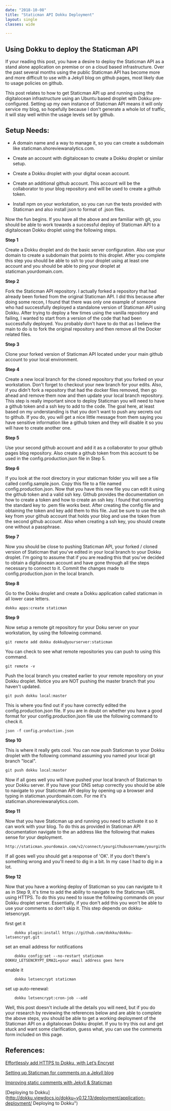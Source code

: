 ```yaml
---
date: "2018-10-08"
title: "Staticman API Dokku Deployment"
layout: single
classes: wide

---
```


Using Dokku to deploy the Staticman API
------------------------------------

If your reading this post, you have a desire to deploy the Staticman API as a stand alone application on premise or on a cloud based infrastructure. Over the past several months using the public Staticman API has become more and more difficult to use with a Jekyll blog on github pages, most likely due to usage policies on github.  

This post relates to how to get Staticman API up and running using the digitalocean infrastructure using an Ubuntu based droplet with Dokku pre-configured. Setting up my own instance of Staticman API means it will only service my blog, so hopefully because I don't generate a whole lot of traffic, it will stay well within the usage levels set by github.    

Setup Needs:
--------------

- A domain name and a way to manage it, so you can create a subdomain like staticman.shoreviewanalytics.com.          

- Create an account with digitalocean to create a Dokku droplet or similar setup.

- Create a Dokku droplet with your digital ocean account.  

- Create an additional github account.  This account will be the collaborator to your blog repository and will be used to create a github token.

- Install npm on your workstation, so you can run the tests provided with Staticman and also install json to format of .json files.  


Now the fun begins.  If you have all the above and are familiar with git, you should be able to work towards a successful deploy of Staticman API to a digitalocean Dokku droplet using the following steps.  

**Step 1**

Create a Dokku droplet and do the basic server configuration.  Also use your domain to create a subdomain that points to this droplet.
After you complete this step you should be able to ssh to your droplet using at least one account and you should be able to ping your droplet at staticman.yourdomain.com.

**Step 2**

Fork the Staticman API repository.  I actually forked a repository that had already been forked from the original Staticman API.  I did this because after doing some recon, I found that there was only one example of someone who had successfully deployed a standalone version of Staticman API using Dokku.  After trying to deploy a few times using the vanilla repository and failing, I wanted to start from a version of the code that had been successfully deployed.  You probably don't have to do that as I believe the main to do is to fork the original repository and then remove all the Docker related files.  

**Step 3**

Clone your forked version of Staticman API located under your main github account to your local environment.

**Step 4**

Create a new local branch for the cloned repository that you forked on your workstation.  Don't forget to checkout your new branch for your edits. Also, if you didn't fork a repository that had the docker files removed, then go ahead and remove them now and then update your local branch repository.  This step is really important since to deploy Staticman you will need to have a github token and a ssh key to add to the code. The goal here, at least based on my understanding is that you don't want to push any secrets out to github.  If you do, you will get a nice little message from them saying you have sensitive information like a github token and they will disable it so you will have to create another one.  

**Step 5**

Use your second github account and add it as a collaborator to your github pages blog repository.  Also create a github token from this account to be used in the config.production.json file in Step 5.       

**Step 6**  

If you look at the root directory in your staticman folder you will see a file called config.sample.json.  Copy this file to a file named config.production.json. Now that you have this new file you can edit it using the github token and a valid ssh key.  Github provides the documentation on how to create a token and how to create an ssh key.  I found that converting the standard key to .pem file works best.  After creating the config file and obtaining the token and key add them to this file.  Just be sure to use the ssh key from your github account that holds your blog and use the token from the second github account. Also when creating a ssh key, you should create one without a passphrase.  

**Step 7**

Now you should be close to pushing Staticman API, your forked / cloned version of Staticman that you've edited in your local branch to your Dokku droplet.  I'm going to assume that if you are reading this that you've decided to obtain a digitalocean account and have gone through all the steps necessary to connect to it.  Commit the changes made to config.production.json in the local branch.

**Step 8**

Go to the Dokku droplet and create a Dokku application called staticman in all lower case letters.  

```
dokku apps:create staticman
```

**Step 9**

Now setup a remote git repository for your Doku server on your workstation, by using the following command.  
```
git remote add dokku dokku@yourserver:staticman
```
You can check to see what remote repositories you can push to using this command.

```
git remote -v
```
Push the local branch you created earlier to your remote repository on your Dokku droplet.  Notice you are NOT pushing the master branch that you haven't updated.
```
git push dokku local:master
```
This is where you find out if you have correctly edited the config.production.json file.  If you are in doubt on whether you have a good format for your config.production.json file use the following command to check it.

```
json -f config.production.json  
```

**Step 10**

This is where it really gets cool.  You can now push Staticman to your Dokku droplet with the following command assuming you named your local git branch "local".  

```
git push dokku local:master  
```

Now if all goes well you will have pushed your local branch of Staticman to your Dokku server.  If you have your DNS setup correctly you should be able to navigate to your Staticman API deploy by opening up a browser and typing in staticman.yourdomain.com.  For me it's staticman.shoreviewanalytics.com.  

**Step 11**

Now that you have Staticman up and running you need to activate it so it can work with your blog.  To do this as provided in Staticman API documentation navigate to the an address like the following that makes sense for your deployment.  

```
http://staticman.yourdomain.com/v2/connect/yourgithubusername/yourgithubpagesblog.github.io  
```

If all goes well you should get a response of 'OK'.  If you don't there's something wrong and you'll need to dig in a bit.  In my case I had to dig in a lot.

**Step 12**

Now that you have a working deploy of Staticman so you can navigate to it as in Step 9, it's time to add the ability to navigate to the Staticman URL using HTTPS.  To do this you need to issue the following commands on your Dokku droplet server.  Essentially, if you don't add this you won't be able to use your comments so don't skip it.
This step depends on dokku-letsencrypt.  

first get it

```
	dokku plugin:install https://github.com/dokku/dokku-letsencrypt.git
```
set an email address for notifications
```
	dokku config:set --no-restart staticman DOKKU_LETSENCRYPT_EMAIL=your email address goes here
```
enable it

```
	dokku letsencrypt staticman
```

set up auto-renewal:

```
	dokku letsencrypt:cron-job --add
```

Well, this post doesn't include all the details you will need, but if you do your research by reviewing the references below and are able to complete the above steps, you should be able to get a working deployment of the Staticman API on a digitalocean Dokku droplet.  If you to try this out and get stuck and want some clarification, guess what, you can use the comments form included on this page.  

References:
------------

[Effortlessly add HTTPS to Dokku, with Let’s Encrypt](https://medium.com/@pimterry/effortlessly-add-https-to-dokku-with-lets-encrypt-900696366890 "Effortlessly add HTTPS to Dokku, with Let’s Encrypt")

[Setting up Staticman for comments on a Jekyll blog](https://www.flyinggrizzly.net/2017/12/setting-up-staticman/ "Setting up Staticman for comments on a Jekyll blog")

[Improving static comments with Jekyll & Staticman](https://mademistakes.com/articles/improving-jekyll-static-comments/ "Improving static comments with Jekyll & Staticman")

[Deploying to Dokku](http://dokku.viewdocs.io/dokku~v0.12.13/deployment/application-deployment/ Deploying to Dokku")
